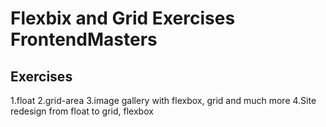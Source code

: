 # Flexbix and Grid Exercises FrontendMasters

## Exercises

1.float
2.grid-area
3.image  gallery with flexbox, grid and much more
4.Site redesign from float to grid, flexbox
